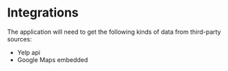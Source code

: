 # Integrations

The application will need to get the following kinds of
data from third-party sources:

* Yelp api
* Google Maps embedded